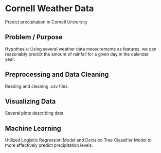 # Cornell Weather Data

Predict precipitation in Cornell University

## Problem / Purpose

Hypothesis: Using several weather data measurements as features, we can reasonably predict the amount of rainfall for a given day in the calendar year.

## Preprocessing and Data Cleaning

Reading and cleaning .csv files.

## Visualizing Data

Several plots describing data.

## Machine Learning

Utilized Logisitic Regression Model and Decision Tree Classifier Model to more effectively predict precipitation levels.